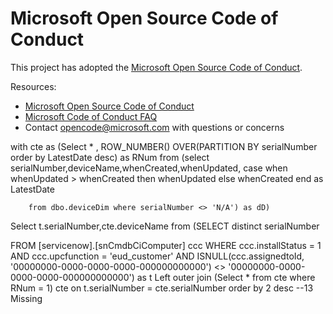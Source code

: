 # Microsoft Open Source Code of Conduct

This project has adopted the [Microsoft Open Source Code of Conduct](https://opensource.microsoft.com/codeofconduct/).

Resources:

- [Microsoft Open Source Code of Conduct](https://opensource.microsoft.com/codeofconduct/)
- [Microsoft Code of Conduct FAQ](https://opensource.microsoft.com/codeofconduct/faq/)
- Contact [opencode@microsoft.com](mailto:opencode@microsoft.com) with questions or concerns

with cte 
as (Select * ,
ROW_NUMBER() OVER(PARTITION BY serialNumber order by LatestDate desc) as RNum
from
(select serialNumber,deviceName,whenCreated,whenUpdated,
case when whenUpdated > whenCreated then whenUpdated else  whenCreated end as LatestDate

        from dbo.deviceDim where serialNumber <> 'N/A') as dD) 

Select t.serialNumber,cte.deviceName
 from
(SELECT distinct serialNumber

  FROM [servicenow].[snCmdbCiComputer] ccc
  WHERE	ccc.installStatus = 1 
				  AND ccc.upcfunction = 'eud_customer'
				  AND ISNULL(ccc.assignedtoId, '00000000-0000-0000-0000-000000000000') <> '00000000-0000-0000-0000-000000000000') as t 
Left outer join (Select * from cte where RNum = 1) cte
on t.serialNumber = cte.serialNumber order by 2 desc
--13 Missing
